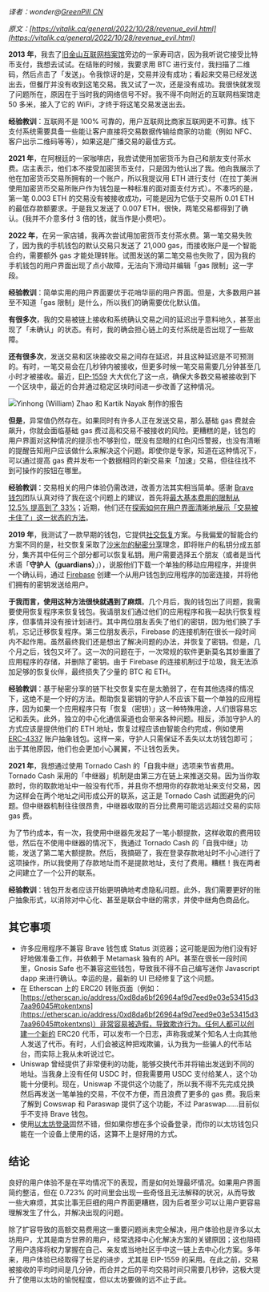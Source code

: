 [category]: <> (中文)
[date]: <> (2022/10/28)
[title]: <> (我在加密世界的一些个人体验)
[pandoc]: <> (--mathjax)

_译者：wonder@[GreenPill CN](https://twitter.com/GreenpillCN)_

_原文：[https://vitalik.ca/general/2022/10/28/revenue_evil.html](https://vitalik.ca/general/2022/10/28/revenue_evil.html)_

**2013 年**，我去了[旧金山互联网档案馆](https://archive.org/about/contact.php)旁边的一家寿司店，因为我听说它接受比特币支付，我想去试试。在结账的时候，我要求用 BTC 进行支付，我扫描了二维码，然后点击了「发送」。令我惊讶的是，交易并没有成功；看起来交易已经发送出去，但餐厅并没有收到这笔交易。我又试了一次，还是没有成功。我很快就发现了问题所在，原因在于当时我的网络信号不好。我不得不向附近的互联网档案馆走 50 多米，接入了它的 WiFi，才终于将这笔交易发送出去。

**经验教训**：互联网不是 100% 可靠的，用户互联网比商家互联网更不可靠。线下支付系统需要具备一些能让客户直接将交易数据传输给商家的功能（例如 NFC、客户出示二维码等等），如果这是广播交易的最佳方式。

**2021 年**，在阿根廷的一家咖啡店，我尝试使用加密货币为自己和朋友支付茶水费。店主表示，他们本不接受加密货币支付，只是因为他认出了我。他向我展示了他在加密货币交易所拥有的一个账户，所以我提议用 ETH 进行支付（在拉丁美洲使用加密货币交易所账户作为钱包是一种标准的面对面支付方式）。不凑巧的是，第一笔 0.003 ETH 的交易没有被接收成功，可能是因为它低于交易所 0.01 ETH 的最低存款额要求。于是我又发送了 0.007 ETH，很快，两笔交易都得到了确认。(我并不介意多付 3 倍的钱，就当作是小费吧）。

**2022 年**，在另一家店铺，我再次尝试用加密货币支付茶水费。第一笔交易失败了，因为我的手机钱包的默认交易只发送了 21,000 gas，而接收账户是一个智能合约，需要额外 gas 才能处理转账。试图发送的第二笔交易也失败了，因为我的手机钱包的用户界面出现了点小故障，无法向下滑动并编辑「gas 限制」这一字段。

**经验教训**：简单实用的用户界面要优于花哨华丽的用户界面。但是，大多数用户甚至不知道「gas 限制」是什么，所以我们的确需要优化默认值。

**有很多次**，我的交易被链上接收和系统确认交易之间的延迟出乎意料地久，甚至出现了「未确认」的状态。有时，我的确会担心链上的支付系统是否出现了一些故障。

**还有很多次**，发送交易和区块接收交易之间存在延迟，并且这种延迟是不可预测的。有时，一笔交易会在几秒钟内被接收，但更多时候一笔交易需要几分钟甚至几小时才被接收。最近，[EIP-1559](https://notes.ethereum.org/@vbuterin/eip-1559-faq) 大大优化了这一点，确保大多数交易被接收到下一个区块中，最近的合并通过稳定区块时间进一步改善了这种情况。

![Yinhong (William) Zhao 和 Kartik Nayak 制作的报告](https://vitalik.ca/images/ux/diagram.png)

**但是**，异常值仍然存在。如果同时有许多人正在发送交易，那么基础 gas 费就会飙升，你就会面临基础 gas 费过高和交易不被接收的风险。更糟糕的是，钱包的用户界面对这种情况的提示也不够到位，既没有显眼的红色闪烁警报，也没有清晰的提醒告知用户应该做什么来解决这个问题。即使你是专家，知道在这种情况下，可以通过提高 gas 费并发布一个数据相同的新交易来「加速」交易，但往往找不到可操作的按钮在哪里。

**经验教训**：交易相关的用户体验仍需改进，改善方法其实相当简单。感谢 [Brave 钱包](https://brave.com/wallet/)团队认真对待了我在这个问题上的建议，首先将[最大基本费用的限制从 12.5% 提高到了 33%](https://github.com/brave/brave-browser/issues/28527)；近期，他们还在[探索如何在用户界面清晰地展示「交易被卡住了」这一状态的方法](https://github.com/brave/brave-browser/issues/28527)。

**2019 年**，我测试了一款早期的钱包，它提供[社交恢复](https://vitalik.ca/general/2021/01/11/recovery.html)方案。与我偏爱的智能合约方案不同的是，社交恢复采取了[沙米尔的秘密分享](https://blog.ethereum.org/2014/08/16/secret-sharing-erasure-coding-guide-aspiring-dropbox-decentralizer)理念，即将账户的私钥分成五部分，集齐其中任何三个部分都可以恢复私钥。用户需要选择五个朋友（或者是当代术语「**守护人（guardians）**」），说服他们下载一个单独的移动应用程序，并提供一个确认码，通过 [Firebase](https://firebase.google.com/) 创建一个从用户钱包到应用程序的加密连接，并将他们拥有的密钥发送给用户。

**于我而言，使用这种方法很快就遇到了麻烦**。几个月后，我的钱包出了问题，我需要使用恢复程序来恢复钱包。我请朋友们通过他们的应用程序和我一起执行恢复程序，但事情并没有按计划进行。其中两位朋友丢失了他们的密钥，因为他们换了手机，忘记迁移恢复程序。第三位朋友表示，Firebase 的连接机制在很长一段时间内不起作用。虽然最终我们还是想出了解决问题的办法，并恢复了密钥。但是，几个月之后，钱包又坏了。这一次的问题在于，一次常规的软件更新莫名其妙重置了应用程序的存储，并删除了密钥。由于 Firebase 的连接机制过于垃圾，我无法添加足够的恢复伙伴，最终损失了少量的 BTC 和 ETH。

**经验教训**：基于秘密分享的链下社交恢复实在是太脆弱了，在有其他选择的情况下，这绝不是一个好的方法。帮助恢复密钥的守护人不应该下载一个单独的应用程序，因为如果一个应用程序只有「恢复（密钥）」这一种特殊用途，人们很容易忘记和丢失。此外，独立的中心化通信渠道也会带来各种问题。相反，添加守护人的方式应该是提供他们的 ETH 地址，恢复过程应该由智能合约完成，例如使用 [ERC-4337](https://eips.ethereum.org/EIPS/eip-4337) 账户抽象钱包。这样一来，守护人只需保证不丢失以太坊钱包即可；出于其他原因，他们也会更加小心翼翼，不让钱包丢失。

**2021 年**，我想通过使用 Tornado Cash 的「自我中继」选项来节省费用。Tornado Cash 采用的「中继器」机制是由第三方在链上来推送交易。因为当你取款时，你的取款地址中一般没有代币，并且你不想用你的存款地址来支付交易，因为这样会在两个地址之间形成公开的联系，这正是 Tornado Cash 试图避免的问题。但中继器机制往往很昂贵，中继器收取的百分比费用可能远远超过交易的实际 gas 费。

为了节约成本，有一次，我使用中继器先发起了一笔小额提款，这样收取的费用较低，然后在不使用中继器的情况下，我通过 Tornado Cash 的「自我中继」功能，发送了第二笔大额提款。然后，我搞砸了，我在登录存款地址时不小心进行了这项操作，所以我使用了存款地址而不是提款地址，支付了费用。糟糕！我在两者之间建立了一个公开的联系。

**经验教训**：钱包开发者应该开始更明确地考虑隐私问题。此外，我们需要更好的账户抽象形式，以消除对中心化、甚至是联合中继的需求，并使中继角色商品化。

## 其它事项

- 许多应用程序不兼容 Brave 钱包或 Status 浏览器；这可能是因为他们没有好好地做准备工作，并依赖于 Metamask 独有的 API。甚至在很长一段时间里，Gnosis Safe 也不兼容这些钱包，导致我不得不自己编写迷你 Javascript dapp 来进行确认。幸运的是，最新的 UI 已经修复了这个问题。
- 在 Etherscan 上的 ERC20 转账页面（例如：[https://etherscan.io/address/0xd8da6bf26964af9d7eed9e03e53415d37aa96045#tokentxns](https://etherscan.io/address/0xd8da6bf26964af9d7eed9e03e53415d37aa96045#tokentxns)）非常容易被造假，导致欺诈行为。任何人都可以创建一个新的 ERC20 代币，可以发布一个日志，声称我或某个知名人士向其他人发送了代币。有时，人们会被这种把戏欺骗，认为我为一些骗人的代币站台，而实际上我从未听说过它。
- Uniswap 曾经提供了非常便利的功能，能够交换代币并将输出发送到不同的地址。当我身上没有任何 USDC 时，但我需要用 USDC 支付给某人，这个功能十分便利。现在，Uniswap 不提供这个功能了，所以我不得不先完成兑换然后再发送一笔单独的交易，不仅不方便，而且浪费了更多的 gas 费。我后来了解到 Cowswap 和 Paraswap 提供了这个功能，不过 Paraswap......目前似乎不支持 Brave 钱包。
- 使用[以太坊登录](https://login.xyz/)固然不错，但如果你想在多个设备登录，而你的以太坊钱包只能在一个设备上使用的话，这算不上是好用的方式。

## 结论

良好的用户体验不是在平均情况下的表现，而是如何处理最坏情况。如果用户界面简约整洁，但在 0.723% 的时间里会出现一些奇怪且无法解释的状况，从而导致一些大麻烦，其实比事无巨细的用户界面更糟糕，因为后者至少可以让用户更容易理解发生了什么，并解决出现的问题。

除了扩容导致的高额交易费用这一重要问题尚未完全解决，用户体验也是许多以太坊用户，尤其是南方世界的用户，经常选择中心化解决方案的关键原因；这也阻碍了用户选择将权力掌握在自己、亲友或当地社区手中这一链上去中心化方案。多年来，用户体验已经取得了长足的进步，尤其是 EIP-1559 的采用。在此之前，交易被接收的平均时间是几分钟，而合并之后的平均交易时间只需要几秒钟，这极大提升了使用以太坊的愉悦程度，但以太坊要做的远不止于此。
